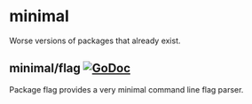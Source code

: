 # minimal
Worse versions of packages that already exist.

## minimal/flag [![GoDoc](https://godoc.org/github.com/iriri/minimal/flag?status.svg)](https://godoc.org/github.com/iriri/minimal/flag)
Package flag provides a very minimal command line flag parser.
